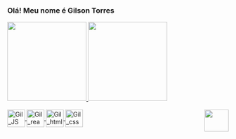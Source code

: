 ### Olá! Meu nome é Gilson Torres

  <div> 
    <a href="https://github.com/lupigil/lupigil">
    <img height="180em" src="https://github-readme-stats.vercel.app/api/?username=lupigil&show_icons=true&theme=tokyonight&include_all_commits=true" >
    <img height="180em" src="https://github-readme-stats.vercel.app/api/top-langs/?username=lupigil&layout=compact&langs_count=16&theme=tokyonight" >
  </div>

  <div style="display: inline_block"><br/>
    <img align="center" alt="Gil_JS" heigh="25" width="40" src="https://cdn.jsdelivr.net/gh/devicons/devicon@latest/icons/javascript/javascript-original.svg" />
    <img align="center" alt="Gil_react" heigh="25" width="40" src="https://cdn.jsdelivr.net/gh/devicons/devicon@latest/icons/react/react-original.svg" />
    <img align="center" alt="Gil_html" heigh="25" width="40" src="https://cdn.jsdelivr.net/gh/devicons/devicon@latest/icons/html5/html5-original.svg" />
    <img align="center" alt="Gil_css" heigh="25" width="40" src="https://cdn.jsdelivr.net/gh/devicons/devicon@latest/icons/css3/css3-original.svg" />
    <img align="right" height="50" width="55" src="https://github.com/lupigil/lupigil/assets/89999280/f2e64c42-19c7-4416-b971-07f4413eb7af" >
  </div>
